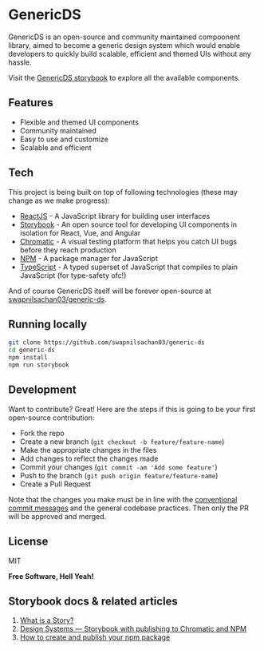 # GenericDS

GenericDS is an open-source and community maintained compoonent library, aimed to become a generic design system which would enable developers to quickly build scalable, efficient and themed UIs without any hassle.

Visit the [GenericDS storybook](https://67991565f629c420de3c41f9-ktrmczhvnx.chromatic.com/?path=/docs/configure-your-project--docs) to explore all the available components.

## Features

- Flexible and themed UI components
- Community maintained
- Easy to use and customize
- Scalable and efficient

## Tech

This project is being built on top of following technologies (these may change as we make progress):

- [ReactJS](https://reactjs.org/) - A JavaScript library for building user interfaces
- [Storybook](https://storybook.js.org/) - An open source tool for developing UI components in isolation for React, Vue, and Angular
- [Chromatic](https://www.chromatic.com/) - A visual testing platform that helps you catch UI bugs before they reach production
- [NPM](https://www.npmjs.com/) - A package manager for JavaScript
- [TypeScript](https://www.typescriptlang.org/) - A typed superset of JavaScript that compiles to plain JavaScript (for type-safety ofc!)

And of course GenericDS itself will be forever open-source at [swapnilsachan03/generic-ds](https://github.com/swapnilsachan03/generic-ds).

## Running locally

```sh
git clone https://github.com/swapnilsachan03/generic-ds
cd generic-ds
npm install
npm run storybook
```

## Development

Want to contribute? Great! Here are the steps if this is going to be your first open-source contribution:

- Fork the repo
- Create a new branch (`git checkout -b feature/feature-name`)
- Make the appropriate changes in the files
- Add changes to reflect the changes made
- Commit your changes (`git commit -am 'Add some feature'`)
- Push to the branch (`git push origin feature/feature-name`)
- Create a Pull Request

Note that the changes you make must be in line with the [conventional commit messages](https://www.conventionalcommits.org/en/v1.0.0/) and the general codebase practices. Then only the PR will be approved and merged.

## License

MIT

**Free Software, Hell Yeah!**

## Storybook docs & related articles

1. [What is a Story?](https://storybook.js.org/docs/get-started/whats-a-story)
2. [Design Systems — Storybook with publishing to Chromatic and NPM](https://medium.com/@risinipiyathma1998/design-systems-storybook-with-publishing-to-chromatic-and-npm-aa39f55c3fae)
3. [How to create and publish your npm package](https://www.freecodecamp.org/news/how-to-create-and-publish-your-first-npm-package/)
